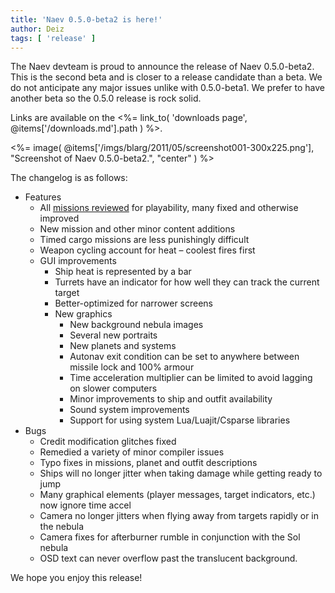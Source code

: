 ```yaml
---
title: 'Naev 0.5.0-beta2 is here!'
author: Deiz
tags: [ 'release' ]
---
```


The Naev devteam is proud to announce the release of Naev 0.5.0-beta2. This is the second beta and is closer to a release candidate than a beta. We do not anticipate any major issues unlike with 0.5.0-beta1. We prefer to have another beta so the 0.5.0 release is rock solid.

Links are available on the <%= link_to( 'downloads page', @items['/downloads.md'].path ) %>.

<%= image( @items['/imgs/blarg/2011/05/screenshot001-300x225.png'], "Screenshot of Naev 0.5.0-beta2.", "center" ) %>

The changelog is as follows:

* Features
  * All [missions reviewed](https://web.archive.org/web/20150924152448/http://wiki.naev.org/wiki/Mission_reviews) for playability, many fixed and otherwise improved
  * New mission and other minor content additions
  * Timed cargo missions are less punishingly difficult
  * Weapon cycling account for heat – coolest fires first
  * GUI improvements
      * Ship heat is represented by a bar
      * Turrets have an indicator for how well they can track the current target
      * Better-optimized for narrower screens
      * New graphics
        * New background nebula images
        * Several new portraits
        * New planets and systems
        * Autonav exit condition can be set to anywhere between missile lock and 100% armour
        * Time acceleration multiplier can be limited to avoid lagging on slower computers
        * Minor improvements to ship and outfit availability
        * Sound system improvements
        * Support for using system Lua/Luajit/Csparse libraries
* Bugs
  * Credit modification glitches fixed
  * Remedied a variety of minor compiler issues
  * Typo fixes in missions, planet and outfit descriptions
  * Ships will no longer jitter when taking damage while getting ready to jump
  * Many graphical elements (player messages, target indicators, etc.) now ignore time accel
  * Camera no longer jitters when flying away from targets rapidly or in the nebula
  * Camera fixes for afterburner rumble in conjunction with the Sol nebula
  * OSD text can never overflow past the translucent background.

We hope you enjoy this release!
